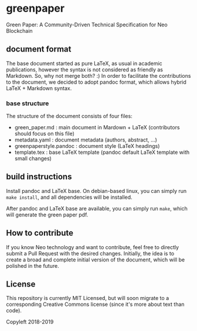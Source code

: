 # greenpaper
Green Paper: A Community-Driven Technical Specification for Neo Blockchain

## document format
The base document started as pure LaTeX, as usual in academic publications, however the syntax is not considered as friendly as Markdown. So, why not merge both? :)
In order to facilitate the contributions to the document, we decided to adopt pandoc format, which allows hybrid LaTeX + Markdown syntax.

### base structure
The structure of the document consists of four files:
- green_paper.md : main document in Mardown + LaTeX (contributors should focus on this file)
- metadata.yaml : document metadata (authors, abstract, ...)
- greenpaperstyle.pandoc : document style (LaTeX headings)
- template.tex : base LaTeX template (pandoc default LaTeX template with small changes)

## build instructions
Install pandoc and LaTeX base. On debian-based linux, you can simply run `make install`, and all dependencies will be installed.

After pandoc and LaTeX base are available, you can simply run `make`, which will generate the green paper pdf.

## How to contribute
If you know Neo technology and want to contribute, feel free to directly submit a Pull Request with the desired changes.
Initially, the idea is to create a broad and complete initial version of the document, which will be polished in the future.

## License
This repository is currently MIT Licensed, but will soon migrate to a corresponding Creative Commons license (since it's more about text than code).

Copyleft 2018-2019

